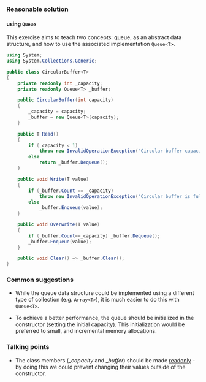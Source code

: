 ### Reasonable solution

#### using `Queue`
This exercise aims to teach two concepts: queue, as an abstract data structure, and how to use the associated implementation `Queue<T>`.

```csharp
using System;
using System.Collections.Generic;

public class CircularBuffer<T>
{
    private readonly int _capacity;
    private readonly Queue<T> _buffer;

    public CircularBuffer(int capacity)
    {
        _capacity = capacity;
        _buffer = new Queue<T>(capacity);
    }

    public T Read()
    {
        if (_capacity < 1) 
            throw new InvalidOperationException("Circular buffer capacity needs to be greater than 0 !");
        else 
            return _buffer.Dequeue(); 
    }

    public void Write(T value)
    {
        if (_buffer.Count == _capacity) 
            throw new InvalidOperationException("Circular buffer is full !");
        else 
            _buffer.Enqueue(value);   
    }

    public void Overwrite(T value)
    {
        if (_buffer.Count==_capacity) _buffer.Dequeue();
        _buffer.Enqueue(value);
    }

    public void Clear() => _buffer.Clear();
}
```

### Common suggestions

- While the queue data structure could be implemented using a different type of collection (e.g. `Array<T>`), it is much easier to do this with `Queue<T>`. 

- To achieve a better performance, the queue should be initialized in the constructor (setting the initial capacity). This initialization would be preferred to small, and incremental memory allocations.

### Talking points

- The class members (__capacity_ and __buffer_) should be made [readonly](https://docs.microsoft.com/en-us/dotnet/csharp/language-reference/keywords/readonly) - by doing this we could prevent changing their values outside of the constructor.
